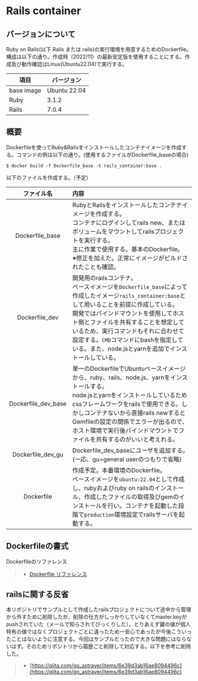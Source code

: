 # Rails container
## バージョンについて
Ruby on Rails(以下 Rails または rails)の実行環境を用意するためのDockerfile。構成は以下の通り。作成時（2022/11）の最新安定版を使用することにする。作成及び動作確認はLinux(Ubuntu22.04)で実行する。

|項目|バージョン|
|-|-|
|base image|Ubuntu 22.04|
|Ruby|3.1.2|
|Rails|7.0.4|

## 概要
Dockerfileを使ってRuby&Railsをインストールしたコンテナイメージを作成する。コマンドの例は以下の通り。(使用するファイルがDockerfile_baseの場合)
```
$ docker build -f Dockerfile_base -t rails_container:base .
```

以下のファイルを作成する。（予定）

|ファイル名|内容|
|:---:|:---|
|Dockerfile_base|RubyとRailsをインストールしたコンテナイメージを作成する。<br>コンテナにログインしてrails new、またはボリュームをマウントしてrailsプロジェクトを実行する。<br>主に作業で使用する。基本のDockerfile。<br>※修正を加えた。正常にイメージがビルドされたことも確認。|
|Dockerfile_dev|開発用のrailsコンテナ。<br>ベースイメージを`Dockerfile_base`によって作成したイメージ`rails_container:base`として用いることを前提に作成している。<br>開発ではバインドマウントを使用してホスト側とファイルを共有することを想定しているため、実行コマンドもそれに合わせて設定する。`CMD`コマンドにbashを指定している。また、node.jsとyarnを追加でインストールしている。|
|Dockerfile_dev_base|単一のDockerfileでUbuntuベースイメージから、ruby、rails、node.js、yarnをインストールする。<br>node.jsとyarnをインストールしているためcssフレームワークをrailsで使用できる。しかしコンテナないから直接rails newするとGemfileの設定の関係でエラーが出るので、ホスト環境で実行後バインドマウントでファイルを共有するのがいいと考えれる。|
|Dockerfile_dev_gu|Dockerfile_dev_baseにユーザを追加する。(一応、gu=general userのつもりで省略) |
|Dockerfile|作成予定。本番環境のDockerfile。<br>ベースイメージを`ubuntu:22.04`として作成し、rubyおよびruby on railsのインストール、作成したファイルの取得及びgemのインストールを行い。コンテナを起動した段階で`production`環境設定でrailsサーバを起動する。|

## Dockerfileの書式
Dockerfileのリファレンス
> - [Dockerfile リファレンス](https://matsuand.github.io/docs.docker.jp.onthefly/engine/reference/builder/)

## railsに関する反省
本リポジトリでサンプルとして作成したrailsプロジェクトについて途中から管理から外すために削除したが、削除の仕方がしっかりしていなくてmaster.keyがpushされていた（メールで知らされてびっくりした）。とりあえず鍵の値が個人特有の値ではなくプロジェクトごとに違ったため一安心であったが今後こういったことはないように注意する。今回はサンプルだったので大きな問題にはならないはず。そのためリポジトリから履歴ごと削除して対応する。以下を参考に削除した。

> - [https://qiita.com/go_astrayer/items/6e39d3ab16ae8094496c](https://qiita.com/go_astrayer/items/6e39d3ab16ae8094496c)

